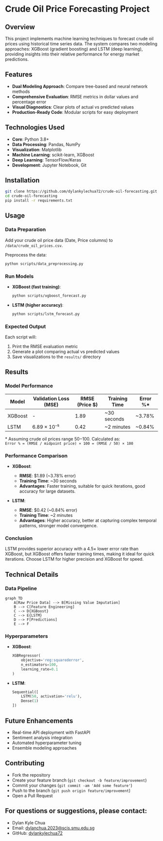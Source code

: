 # Crude Oil Price Forecasting Project

## Overview
This project implements machine learning techniques to forecast crude oil prices using historical time series data. The system compares two modeling approaches: XGBoost (gradient boosting) and LSTM (deep learning), providing insights into their relative performance for energy market predictions.

## Features
- **Dual Modeling Approach**: Compare tree-based and neural network methods
- **Comprehensive Evaluation**: RMSE metrics in dollar values and percentage error
- **Visual Diagnostics**: Clear plots of actual vs predicted values
- **Production-Ready Code**: Modular scripts for easy deployment

## Technologies Used
- **Core**: Python 3.8+
- **Data Processing**: Pandas, NumPy
- **Visualization**: Matplotlib
- **Machine Learning**: scikit-learn, XGBoost
- **Deep Learning**: TensorFlow/Keras
- **Development**: Jupyter Notebook, Git

## Installation
```bash
git clone https://github.com/dylankylechua72/crude-oil-forecasting.git
cd crude-oil-forecasting
pip install -r requirements.txt
```

## Usage

### Data Preparation
Add your crude oil price data (Date, Price columns) to `/data/crude_oil_prices.csv`.

Preprocess the data:
```bash
python scripts/data_preprocessing.py
```

### Run Models

- **XGBoost (fast training)**:
  ```bash
  python scripts/xgboost_forecast.py
  ```

- **LSTM (higher accuracy)**:
  ```bash
  python scripts/lstm_forecast.py
  ```
  
### Expected Output
Each script will:
1. Print the RMSE evaluation metric
2. Generate a plot comparing actual vs predicted values
3. Save visualizations to the `results/` directory

## Results

### Model Performance
| Model   | Validation Loss (MSE) | RMSE (Price $) | Training Time | Error %* |
|---------|-----------------------|----------------|---------------|----------|
| XGBoost | -                     | 1.89           | ~30 seconds   | ~3.78%   |
| LSTM    | 6.89 × 10⁻⁵           | 0.42           | ~2 minutes    | ~0.84%   |

\* Assuming crude oil prices range $50-$100. Calculated as:  
`Error % = (RMSE / midpoint price) × 100 = (RMSE / 50) × 100`

### **Performance Comparison**
- **XGBoost**:
  - **RMSE**: $1.89 (~3.78% error)
  - **Training Time**: ~30 seconds
  - **Advantages**: Faster training, suitable for quick iterations, good accuracy for large datasets.

- **LSTM**:
  - **RMSE**: $0.42 (~0.84% error)
  - **Training Time**: ~2 minutes
  - **Advantages**: Higher accuracy, better at capturing complex temporal patterns, stronger model convergence.

### **Conclusion**
LSTM provides superior accuracy with a 4.5× lower error rate than XGBoost, but XGBoost offers faster training times, making it ideal for quick iterations. Choose LSTM for higher precision and XGBoost for speed.

## Technical Details

### Data Pipeline
```mermaid
graph TD
    A[Raw Price Data] --> B[Missing Value Imputation]
    B --> C[Feature Engineering]
    C --> D{XGBoost}
    C --> E{LSTM}
    D --> F[Predictions]
    E --> F
```

### Hyperparameters

- **XGBoost**:
  ```python
  XGBRegressor(
      objective='reg:squarederror',
      n_estimators=100,
      learning_rate=0.1
  )
  ```

- **LSTM**:
  ```python
  Sequential([
      LSTM(50, activation='relu'),
      Dense(1)
  ])
  ```

## Future Enhancements
- Real-time API deployment with FastAPI
- Sentiment analysis integration
- Automated hyperparameter tuning
- Ensemble modeling approaches

## Contributing
- Fork the repository
- Create your feature branch (`git checkout -b feature/improvement`)
- Commit your changes (`git commit -am 'Add some feature'`)
- Push to the branch (`git push origin feature/improvement`)
- Open a Pull Request

## For questions or suggestions, please contact:
- Dylan Kyle Chua
- Email: dylanchua.2023@scis.smu.edu.sg
- GitHub: [dylankylechua72](https://github.com/dylankylechua72)
